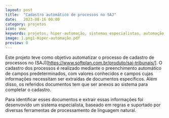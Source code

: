 ```yaml
---
layout: post
title:  "Cadastro automático de processos no SAJ"
date:   2023-08-16 00:00
category: projetos
icon: www
keywords: projetos, hiper-automação, sistemas especialistas, automação 
image: 1.png1-Hiper-automação.pdf
preview: 0
---
```




Este projeto teve como objetivo automatizar o processo de cadastro de processos no (SAJ)[https://www.softplan.com.br/produto/saj-tribunais/]. O cadastro dos processos é realizado mediante o preenchimento automático de campos predeterminados, com valores conhecidos e campos cujas informações necessitam ser extraídas de documentos específicos. Além disso, os referidos documentos tem que ser anexos ao sistema para completar o cadastro.

Para identificar esses documentos e extrair essas informações foi desenvovido um sistema especialista, baseado em regras e suportado por diversas ferramentas de processamento de linguagem natural.  
